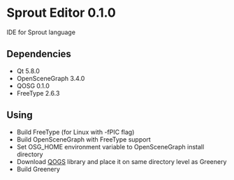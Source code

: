# Sprout Editor 0.1.0
IDE for Sprout language

## Dependencies
- Qt 5.8.0
- OpenSceneGraph 3.4.0
- QOSG 0.1.0
- FreeType 2.6.3

## Using
- Build FreeType (for Linux with -fPIC flag)
- Build OpenSceneGraph with FreeType support
- Set OSG_HOME environment variable to OpenSceneGraph install directory
- Download [QOGS](https://github.com/krre/qosg) library and place it on same directory level as Greenery
- Build Greenery
